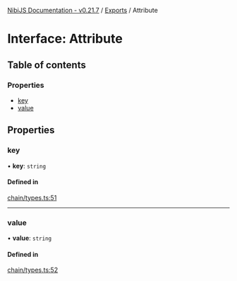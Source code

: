 [NibiJS Documentation - v0.21.7](../intro.md) / [Exports](../modules.md) / Attribute

# Interface: Attribute

## Table of contents

### Properties

- [key](Attribute.md#key)
- [value](Attribute.md#value)

## Properties

### key

• **key**: `string`

#### Defined in

[chain/types.ts:51](https://github.com/NibiruChain/ts-sdk/blob/a41de73/packages/nibijs/src/chain/types.ts#L51)

---

### value

• **value**: `string`

#### Defined in

[chain/types.ts:52](https://github.com/NibiruChain/ts-sdk/blob/a41de73/packages/nibijs/src/chain/types.ts#L52)
